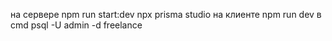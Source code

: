 на сервере npm run start:dev
           npx prisma studio
на клиенте npm run dev
в cmd psql -U admin -d freelance
